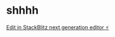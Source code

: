 # shhhh

[Edit in StackBlitz next generation editor ⚡️](https://stackblitz.com/~/github.com/Startrap15/shhhh)
